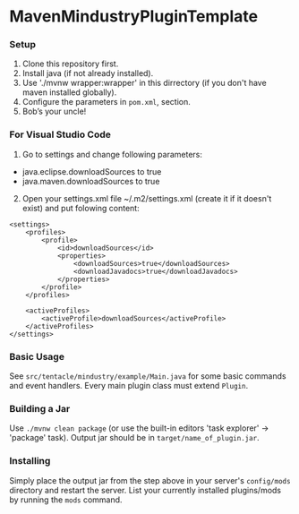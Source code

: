 # MavenMindustryPluginTemplate

### **Setup**

1. Clone this repository first.
2. Install java (if not already installed).
3. Use './mvnw wrapper:wrapper' in this dirrectory (if you don't have maven installed globally).
4. Configure the parameters in `pom.xml`, <properties> section.
5. Bob’s your uncle!

### **For Visual Studio Code**

1. Go to settings and change following parameters:
* java.eclipse.downloadSources to true
* java.maven.downloadSources to true

2. Open your settings.xml file ~/.m2/settings.xml (create it if it doesn't exist) and  put folowing content:
```
<settings>
    <profiles>
        <profile>
            <id>downloadSources</id>
            <properties>
                <downloadSources>true</downloadSources>
                <downloadJavadocs>true</downloadJavadocs>
            </properties>
        </profile>
    </profiles>

    <activeProfiles>
        <activeProfile>downloadSources</activeProfile>
    </activeProfiles>
</settings>
```

### **Basic Usage**

See `src/tentacle/mindustry/example/Main.java` for some basic commands and event handlers.
Every main plugin class must extend `Plugin`.

### **Building a Jar**

Use `./mvnw clean package` (or use the built-in editors 'task explorer' -> 'package' task).
Output jar should be in `target/name_of_plugin.jar`.

### **Installing**

Simply place the output jar from the step above in your server's `config/mods` directory and restart the server.
List your currently installed plugins/mods by running the `mods` command.